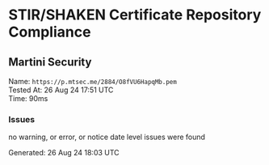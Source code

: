 # STIR/SHAKEN Certificate Repository Compliance

## Martini Security

Name: `https://p.mtsec.me/2884/O8fVU6HapqMb.pem`\
Tested At: 26 Aug 24 17:51 UTC\
Time: 90ms

### Issues

no warning, or error, or notice date level issues were found

Generated: 26 Aug 24 18:03 UTC